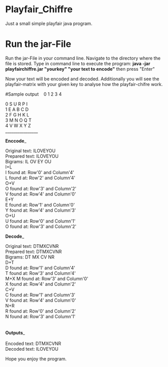 # Playfair_Chiffre
Just a small simple playfair java program.

# Run the jar-File
Run the jar-File in your command line. Navigate to the directory where the file is stored.
Type in command line to execute the program:  <b>java -jar playfairchiffre.jar "yourkey" "your text to encode"</b> then press "Enter"

Now your text will be encoded and decoded. Additionally you will see the playfair-matrix with your given key to analyse how the playfair-chifre work. <br>


#Sample output
&nbsp;&nbsp;  0 1 2 3 4  

0   S U R P I <br>
1   E A B C D <br>
2   F G H K L <br>
3   M N O Q T <br>
4   V W X Y Z <br>
________________<br>


____________Enccode_____________<br>

Original text: ILOVEYOU<br>
Prepared text: ILOVEYOU<br>
Bigrams: IL OV EY OU <br>
I+L<br>
I found at: Row'0' and Column'4'<br>
L found at: Row'2' and Column'4'<br>
O+V<br>
O found at: Row'3' and Column'2'<br>
V found at: Row'4' and Column'0'<br>
E+Y<br>
E found at: Row'1' and Column'0'<br>
Y found at: Row'4' and Column'3'<br>
O+U<br>
U found at: Row'0' and Column'1'<br>
O found at: Row'3' and Column'2'<br>


____________Decode_____________<br>

Original text: DTMXCVNR<br>
Prepared text: DTMXCVNR<br>
Bigrams: DT MX CV NR <br>
D+T<br>
D found at: Row'1' and Column'4'<br>
T found at: Row'3' and Column'4'<br>
M+X
M found at: Row'3' and Column'0'<br>
X found at: Row'4' and Column'2'<br>
C+V<br>
C found at: Row'1' and Column'3'<br>
V found at: Row'4' and Column'0'<br>
N+R<br>
R found at: Row'0' and Column'2'<br>
N found at: Row'3' and Column'1'<br>
<br>
<br>
____________Outputs_____________<br>
<br>
Encoded text: DTMXCVNR<br>
Decoded text: ILOVEYOU<br>







Hope you enjoy the program.
